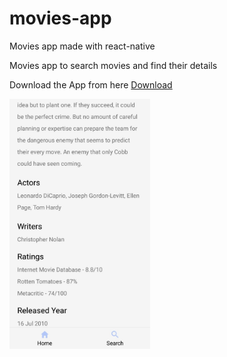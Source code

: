 # movies-app
Movies app made with react-native

Movies app to search movies and find their details


Download the App from here
<a href="https://drive.google.com/file/d/1wWmIE3-ADM7T-T3KMtcHAxjInZTyzl6H/view?usp=sharing">Download</a>

<img src="https://github.com/Daggron/movies-app/blob/master/WhatsApp%20Image%202020-02-07%20at%2012.21.15%20AM%20(1).jpeg" style="height : 400px" />
